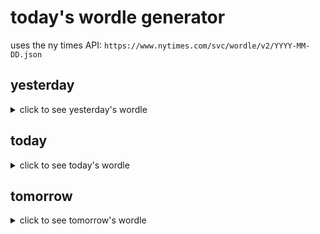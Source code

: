 # today's wordle generator

uses the ny times API: `https://www.nytimes.com/svc/wordle/v2/YYYY-MM-DD.json`

## yesterday

<details>
    <summary>click to see yesterday's wordle</summary>

    suite

</details>

## today

<details>
    <summary>click to see today's wordle</summary>

    macho

</details>

## tomorrow

<details>
    <summary>click to see tomorrow's wordle</summary>

    balmy

</details>
